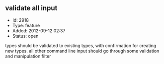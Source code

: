 ## validate all input
+ Id: 2918
+ Type: feature
+ Added: 2012-09-12 02:37
+ Status: open

types should be validated to existing types, with confirmation for creating new types. all other command line input should go through some validation and manipulation filter
